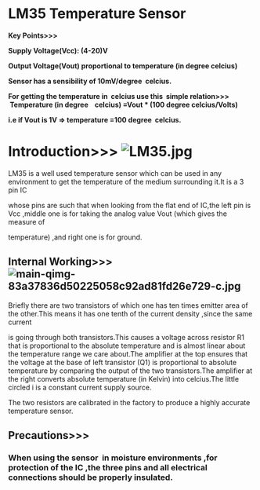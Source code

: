 # **LM35 Temperature Sensor**

**Key Points>>>**

**Supply Voltage(Vcc): (4-20)V**

**Output Voltage(Vout) proportional to temperature (in degree celcius)**

**Sensor has a sensibility of 10mV/degree  celcius.**

**For getting the temperature in  celcius use this  simple relation>>>  Temperature (in degree    celcius) =Vout * (100 degree celcius/Volts)**

**i.e if Vout is 1V => temperature =100 degree  celcius.**

# **Introduction>>> ![LM35.jpg](https://lh5.googleusercontent.com/6X9hQuX_zJaj4f68eQIjCewEkldG5HOXPRlVf6jwEOXJ_GCBUqMu-7ah6r0b1qfSDPFlx7S24oz6F3Tx-AQBuVIWtbJPuOpGYXxTWiY9hwkZ2qqikMgM09BwpfuxWqGvVjKOE3VU)**

LM35 is a well used temperature sensor which can be used in any environment to get the temperature of the medium surrounding it.It is a 3 pin IC

whose pins are such that when looking from the flat end of IC,the left pin is Vcc ,middle one is for taking the analog value Vout (which gives the measure of

temperature) ,and right one is for ground.

## **Internal Working>>>![main-qimg-83a37836d50225058c92ad81fd26e729-c.jpg](https://lh3.googleusercontent.com/8pglgZlE5cCiwqadprKo9BkqIIb7UmtMpzOTGG8xNDzx3RKNF0MyRR6EfbGkZvh_bKeiMjBdS7FI03U_uIUsGn29CsrkLj2q7CSYYWIhAYwg2RkXalaYEftl5dqEM-kyKVVZTKW5)**

Briefly there are two transistors of which one has ten times emitter area of the other.This means it has one tenth of the current density ,since the same current

is going through both transistors.This causes a voltage across resistor R1 that is proportional to the absolute temperature and is almost linear about the temperature range we care about.The amplifier at the top ensures that the voltage at the base of left transistor (Q1) is proportional to absolute temperature by comparing the output of the two transistors.The amplifier at the right converts absolute temperature (in Kelvin) into celcius.The little circled i is a constant current supply source.

The two resistors are calibrated in the factory to produce a highly accurate temperature sensor.

## **Precautions>>>**

### When using the sensor  in moisture environments ,for protection of the IC ,the three pins and all electrical connections should be properly insulated.
